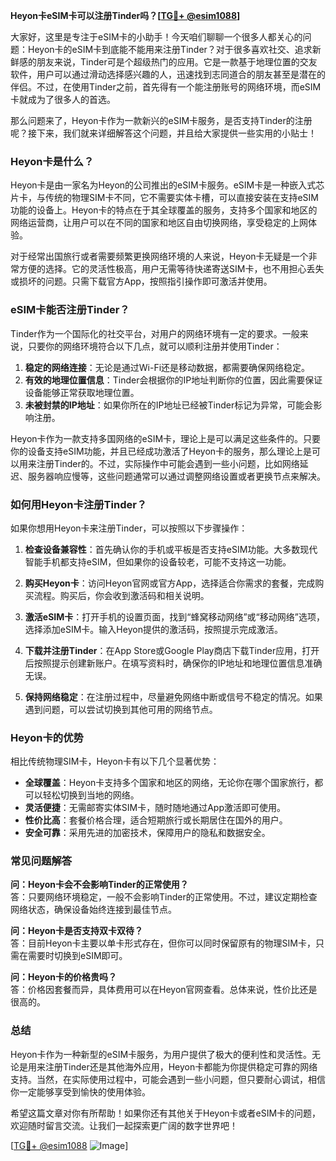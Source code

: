**Heyon卡eSIM卡可以注册Tinder吗？[[TG💪+ @esim1088](https://t.me/s/esim1088)]**

大家好，这里是专注于eSIM卡的小助手！今天咱们聊聊一个很多人都关心的问题：Heyon卡的eSIM卡到底能不能用来注册Tinder？对于很多喜欢社交、追求新鲜感的朋友来说，Tinder可是个超级热门的应用。它是一款基于地理位置的交友软件，用户可以通过滑动选择感兴趣的人，迅速找到志同道合的朋友甚至是潜在的伴侣。不过，在使用Tinder之前，首先得有一个能注册账号的网络环境，而eSIM卡就成为了很多人的首选。

那么问题来了，Heyon卡作为一款新兴的eSIM卡服务，是否支持Tinder的注册呢？接下来，我们就来详细解答这个问题，并且给大家提供一些实用的小贴士！

### Heyon卡是什么？

Heyon卡是由一家名为Heyon的公司推出的eSIM卡服务。eSIM卡是一种嵌入式芯片卡，与传统的物理SIM卡不同，它不需要实体卡槽，可以直接安装在支持eSIM功能的设备上。Heyon卡的特点在于其全球覆盖的服务，支持多个国家和地区的网络运营商，让用户可以在不同的国家和地区自由切换网络，享受稳定的上网体验。

对于经常出国旅行或者需要频繁更换网络环境的人来说，Heyon卡无疑是一个非常方便的选择。它的灵活性极高，用户无需等待快递寄送SIM卡，也不用担心丢失或损坏的问题。只需下载官方App，按照指引操作即可激活并使用。

### eSIM卡能否注册Tinder？

Tinder作为一个国际化的社交平台，对用户的网络环境有一定的要求。一般来说，只要你的网络环境符合以下几点，就可以顺利注册并使用Tinder：

1. **稳定的网络连接**：无论是通过Wi-Fi还是移动数据，都需要确保网络稳定。
2. **有效的地理位置信息**：Tinder会根据你的IP地址判断你的位置，因此需要保证设备能够正常获取地理位置。
3. **未被封禁的IP地址**：如果你所在的IP地址已经被Tinder标记为异常，可能会影响注册。

Heyon卡作为一款支持多国网络的eSIM卡，理论上是可以满足这些条件的。只要你的设备支持eSIM功能，并且已经成功激活了Heyon卡的服务，那么理论上是可以用来注册Tinder的。不过，实际操作中可能会遇到一些小问题，比如网络延迟、服务器响应慢等，这些问题通常可以通过调整网络设置或者更换节点来解决。

### 如何用Heyon卡注册Tinder？

如果你想用Heyon卡来注册Tinder，可以按照以下步骤操作：

1. **检查设备兼容性**：首先确认你的手机或平板是否支持eSIM功能。大多数现代智能手机都支持eSIM，但如果你的设备较老，可能不支持这一功能。
   
2. **购买Heyon卡**：访问Heyon官网或官方App，选择适合你需求的套餐，完成购买流程。购买后，你会收到激活码和相关说明。

3. **激活eSIM卡**：打开手机的设置页面，找到“蜂窝移动网络”或“移动网络”选项，选择添加eSIM卡。输入Heyon提供的激活码，按照提示完成激活。

4. **下载并注册Tinder**：在App Store或Google Play商店下载Tinder应用，打开后按照提示创建新账户。在填写资料时，确保你的IP地址和地理位置信息准确无误。

5. **保持网络稳定**：在注册过程中，尽量避免网络中断或信号不稳定的情况。如果遇到问题，可以尝试切换到其他可用的网络节点。

### Heyon卡的优势

相比传统物理SIM卡，Heyon卡有以下几个显著优势：

- **全球覆盖**：Heyon卡支持多个国家和地区的网络，无论你在哪个国家旅行，都可以轻松切换到当地的网络。
- **灵活便捷**：无需邮寄实体SIM卡，随时随地通过App激活即可使用。
- **性价比高**：套餐价格合理，适合短期旅行或长期居住在国外的用户。
- **安全可靠**：采用先进的加密技术，保障用户的隐私和数据安全。

### 常见问题解答

**问：Heyon卡会不会影响Tinder的正常使用？**  
答：只要网络环境稳定，一般不会影响Tinder的正常使用。不过，建议定期检查网络状态，确保设备始终连接到最佳节点。

**问：Heyon卡是否支持双卡双待？**  
答：目前Heyon卡主要以单卡形式存在，但你可以同时保留原有的物理SIM卡，只需在需要时切换到eSIM即可。

**问：Heyon卡的价格贵吗？**  
答：价格因套餐而异，具体费用可以在Heyon官网查看。总体来说，性价比还是很高的。

### 总结

Heyon卡作为一种新型的eSIM卡服务，为用户提供了极大的便利性和灵活性。无论是用来注册Tinder还是其他海外应用，Heyon卡都能为你提供稳定可靠的网络支持。当然，在实际使用过程中，可能会遇到一些小问题，但只要耐心调试，相信你一定能够享受到愉快的使用体验。

希望这篇文章对你有所帮助！如果你还有其他关于Heyon卡或者eSIM卡的问题，欢迎随时留言交流。让我们一起探索更广阔的数字世界吧！

[[TG💪+ @esim1088](https://t.me/s/esim1088) ![Image](https://i.postimg.cc/4NQfJmqS/Snipaste-2025-05-13-00-14-12.png)]